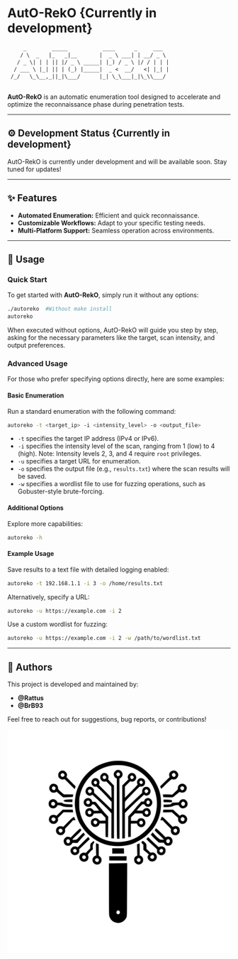 # AutO-RekO {Currently in development}

```
     _        _____           ____      _     ___  
    / \  _   |_   _|__       |  _ \ ___| | __/ _ \ 
   / _ \| | | || |/ _ \ _____| |_) / _ \ |/ / | | |
  / ___ \ |_| || | (_) |_____|  _ <  __/   <| |_| |
 /_/   \_\__,_||_|\___/      |_| \_\___|_|\_\\___/ 
                                                  
```

**AutO-RekO** is an automatic enumeration tool designed to accelerate and optimize the reconnaissance phase during penetration tests.

---

## ⚙️ Development Status {Currently in development}

AutO-RekO is currently under development and will be available soon. Stay tuned for updates!

---

## ✨ Features

- **Automated Enumeration:** Efficient and quick reconnaissance.
- **Customizable Workflows:** Adapt to your specific testing needs.
- **Multi-Platform Support:** Seamless operation across environments.

---

## 🚀 Usage

### Quick Start

To get started with **AutO-RekO**, simply run it without any options:

```bash
./autoreko  #Without make install
autoreko
```

When executed without options, AutO-RekO will guide you step by step, asking for the necessary parameters like the target, scan intensity, and output preferences.

### Advanced Usage

For those who prefer specifying options directly, here are some examples:

#### Basic Enumeration

Run a standard enumeration with the following command:

```bash
autoreko -t <target_ip> -i <intensity_level> -o <output_file>
```

- `-t` specifies the target IP address (IPv4 or IPv6).
- `-i` specifies the intensity level of the scan, ranging from 1 (low) to 4 (high). Note: Intensity levels 2, 3, and 4 require `root` privileges.
- `-u` specifies a target URL for enumeration.
- `-o` specifies the output file (e.g., `results.txt`) where the scan results will be saved.
- `-w` specifies a wordlist file to use for fuzzing operations, such as Gobuster-style brute-forcing.

#### Additional Options

Explore more capabilities:

```bash
autoreko -h
```

#### Example Usage

Save results to a text file with detailed logging enabled:

```bash
autoreko -t 192.168.1.1 -i 3 -o /home/results.txt 
```

Alternatively, specify a URL:

```bash
autoreko -u https://example.com -i 2 
```

Use a custom wordlist for fuzzing:

```bash
autoreko -u https://example.com -i 2 -w /path/to/wordlist.txt
```

---

## 👥 Authors

This project is developed and maintained by:

- **@Rattus**
- **@BrB93** 

Feel free to reach out for suggestions, bug reports, or contributions!


![Logo](logo.svg)
